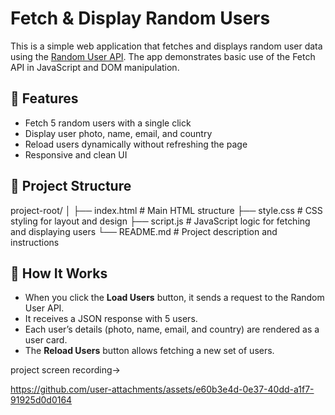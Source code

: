 # Fetch & Display Random Users

This is a simple web application that fetches and displays random user data using the [Random User API](https://randomuser.me/). The app demonstrates basic use of the Fetch API in JavaScript and DOM manipulation.

## 🚀 Features

- Fetch 5 random users with a single click
- Display user photo, name, email, and country
- Reload users dynamically without refreshing the page
- Responsive and clean UI

## 📁 Project Structure

project-root/
│
├── index.html # Main HTML structure
├── style.css # CSS styling for layout and design
├── script.js # JavaScript logic for fetching and displaying users
└── README.md # Project description and instructions

## 🧪 How It Works

- When you click the **Load Users** button, it sends a request to the Random User API.
- It receives a JSON response with 5 users.
- Each user’s details (photo, name, email, and country) are rendered as a user card.
- The **Reload Users** button allows fetching a new set of users.

project screen recording->

https://github.com/user-attachments/assets/e60b3e4d-0e37-40dd-a1f7-91925d0d0164


